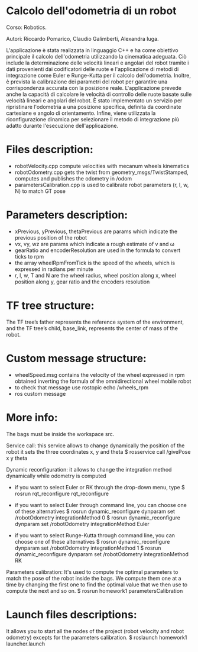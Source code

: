 # Calcolo dell'odometria di un robot

Corso: Robotics.

Autori: Riccardo Pomarico, Claudio Galimberti, Alexandra Iuga.

L'applicazione è stata realizzata in linguaggio C++ e ha come obiettivo principale il calcolo dell'odometria utilizzando la cinematica adeguata. Ciò include la determinazione delle velocità lineari e angolari del robot tramite i dati provenienti dai codificatori delle ruote e l'applicazione di metodi di integrazione come Euler e Runge-Kutta per il calcolo dell'odometria. Inoltre, è prevista la calibrazione dei parametri del robot per garantire una corrispondenza accurata con la posizione reale.
L'applicazione prevede anche la capacità di calcolare le velocità di controllo delle ruote basate sulle velocità lineari e angolari del robot. È stato implementato un servizio per ripristinare l'odometria a una posizione specifica, definita da coordinate cartesiane e angolo di orientamento. Infine, viene utilizzata la riconfigurazione dinamica per selezionare il metodo di integrazione più adatto durante l'esecuzione dell'applicazione.

# Files description:

- robotVelocity.cpp compute velocities with mecanum wheels kinematics
- robotOdometry.cpp gets the twist from geometry_msgs/TwistStamped, computes and publishes the odometry in /odom
- parametersCalibration.cpp is used to calibrate robot parameters (r, l, w, N) to match GT pose

# Parameters description:

- xPrevious, yPrevious, thetaPrevious are params which indicate the previous position of the robot
- vx, vy, wz are params which indicate a rough estimate of v and ω
- gearRatio and encoderResolution are used in the formula to convert ticks to rpm
- the array wheelRpmFromTick is the speed of the wheels, which is expressed in radians per minute
- r, l, w, T and N are the wheel radius, wheel position along x, wheel position along y, gear ratio and the encoders resolution

# TF tree structure:

The TF tree’s father represents the reference system of the environment, and the TF tree’s child, base_link, represents the center of mass of the robot.

# Custom message structure:

- wheelSpeed.msg contains the velocity of the wheel expressed in rpm obtained inverting the formula of the omnidirectional wheel mobile robot
- to check that message use rostopic echo /wheels_rpm
- ros custom message

# More info:

The bags must be inside the workspace src.

Service call:
this service allows to change dynamically the position of the robot it sets the three coordinates x, y and theta
$ rosservice call /givePose x y theta

Dynamic reconfiguration:
it allows to change the integration method dynamically while odometry is computed

- if you want to select Euler or RK through the drop-down menu, type
$ rosrun rqt_reconfigure rqt_reconfigure

- if you want to select Euler through command line, you can choose one of these alternatives
$ rosrun dynamic_reconfigure dynparam set /robotOdometry integrationMethod 0
$ rosrun dynamic_reconfigure dynparam set /robotOdometry integrationMethod Euler

- if you want to select Runge-Kutta through command line, you can choose one of these alternatives
$ rosrun dynamic_reconfigure dynparam set /robotOdometry integrationMethod 1
$ rosrun dynamic_reconfigure dynparam set /robotOdometry integrationMethod RK

Parameters calibration:
It's used to compute the optimal parameters to match the pose of the robot inside the bags.
We compute them one at a time by changing the first one to find the optimal value that we then use to compute the next and so on.
$ rosrun homework1 parametersCalibration

# Launch files descriptions:
It allows you to start all the nodes of the project (robot velocity and robot odometry) excepts for the parameters calibration.
$ roslaunch homework1 launcher.launch
